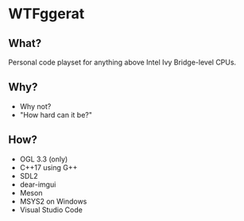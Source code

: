 # WTFggerat

## What?

Personal code playset for anything above Intel Ivy Bridge-level CPUs.

## Why?

* Why not?
* "How hard can it be?"

## How?

* OGL 3.3 (only)
* C++17 using G++
* SDL2
* dear-imgui
* Meson
* MSYS2 on Windows
* Visual Studio Code